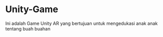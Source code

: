 # Unity-Game
Ini adalah Game Unity AR yang bertujuan untuk mengedukasi anak anak tentang buah buahan
